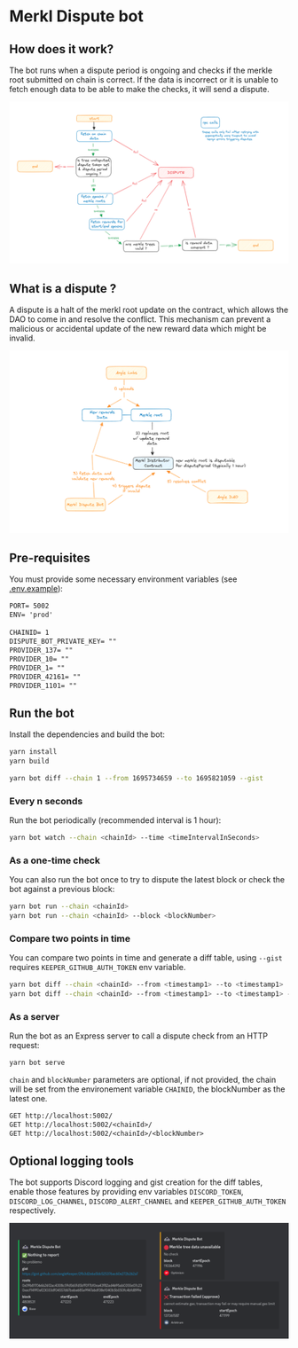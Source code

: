 # Merkl Dispute bot

## How does it work?

The bot runs when a dispute period is ongoing and checks if the merkle root submitted on chain is correct.
If the data is incorrect or it is unable to fetch enough data to be able to make the checks, it will send a dispute.

![image](./docs/bot-decision-tree.png)

## What is a dispute ?

A dispute is a halt of the merkl root update on the contract, which allows the DAO to come in and resolve the conflict.
This mechanism can prevent a malicious or accidental update of the new reward data which might be invalid.

![image](./docs/dispute-process.png)

## Pre-requisites

You must provide some necessary environment variables (see [.env.example](./.env.example)):

```env
PORT= 5002
ENV= 'prod'

CHAINID= 1
DISPUTE_BOT_PRIVATE_KEY= ""
PROVIDER_137= ""
PROVIDER_10= ""
PROVIDER_1= ""
PROVIDER_42161= ""
PROVIDER_1101= ""
```

## Run the bot

Install the dependencies and build the bot:

```bash
yarn install
yarn build
```

```bash
yarn bot diff --chain 1 --from 1695734659 --to 1695821059 --gist
```

### Every n seconds

Run the bot periodically (recommended interval is 1 hour):

```bash
yarn bot watch --chain <chainId> --time <timeIntervalInSeconds>
```

### As a one-time check

You can also run the bot once to try to dispute the latest block or check the bot against a previous block:

```bash
yarn bot run --chain <chainId>
yarn bot run --chain <chainId> --block <blockNumber>
```

### Compare two points in time

You can compare two points in time and generate a diff table, using `--gist` requires `KEEPER_GITHUB_AUTH_TOKEN` env variable.

```bash
yarn bot diff --chain <chainId> --from <timestamp1> --to <timestamp1>
yarn bot diff --chain <chainId> --from <timestamp1> --to <timestamp1> --gist
```

### As a server

Run the bot as an Express server to call a dispute check from an HTTP request:

```bash
yarn bot serve
```

`chain` and `blockNumber` parameters are optional, if not provided, the chain will be set from the environement variable `CHAINID`, the blockNumber as the latest one.

```http
GET http://localhost:5002/
GET http://localhost:5002/<chainId>/
GET http://localhost:5002/<chainId>/<blockNumber>
```

## Optional logging tools

The bot supports Discord logging and gist creation for the diff tables, enable those features by providing env variables `DISCORD_TOKEN`, `DISCORD_LOG_CHANNEL`, `DISCORD_ALERT_CHANNEL` and `KEEPER_GITHUB_AUTH_TOKEN` respectively.

![image](./docs/discord-logging.png)
